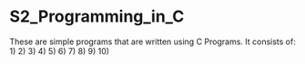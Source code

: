 # S2_Programming_in_C

These are simple programs that are written using C Programs. It consists of:
1)
2)
3)
4)
5)
6)
7)
8)
9)
10)
